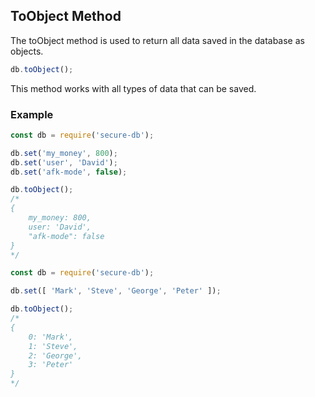 ## ToObject Method

The toObject method is used to return all data saved in the database as objects.

```javascript
db.toObject();
```

This method works with all types of data that can be saved.

### Example

```javascript
const db = require('secure-db');

db.set('my_money', 800);
db.set('user', 'David');
db.set('afk-mode', false);

db.toObject();
/*
{
    my_money: 800,
    user: 'David',
    "afk-mode": false
}
*/
```

```javascript
const db = require('secure-db');

db.set([ 'Mark', 'Steve', 'George', 'Peter' ]);

db.toObject();
/*
{
    0: 'Mark',
    1: 'Steve',
    2: 'George',
    3: 'Peter'
}
*/
```

